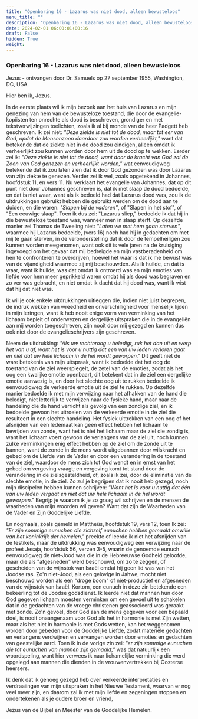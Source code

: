 ```yaml
---
title: "Openbaring 16 - Lazarus was niet dood, alleen bewusteloos"
menu_title: ""
description: "Openbaring 16 - Lazarus was niet dood, alleen bewusteloos"
date: 2024-02-01 06:00:01+00:16
draft: False
hidden: True
weight:
---
```

### Openbaring 16 - Lazarus was niet dood, alleen bewusteloos

Jezus - ontvangen door Dr. Samuels op 27 september 1955, Washington, DC, USA.

Hier ben ik, Jezus.

In de eerste plaats wil ik mijn bezoek aan het huis van Lazarus en mijn genezing van hem van de bewusteloze toestand, die door de evangelie-kopiisten ten onrechte als dood is beschreven, grondiger en met tekstverwijzingen toelichten, zoals ik al bij monde van de heer Padgett heb geschreven. Ik zei niet: *"Deze ziekte is niet tot de dood, maar tot eer van God, opdat de Mensenzoon daardoor zou worden verheerlijkt,"* want dat betekende dat de ziekte niet in de dood zou eindigen, alleen omdat ik verheerlijkt zou kunnen worden door hem uit de dood op te wekken. Eerder zei ik: *"Deze ziekte is niet tot de dood, want door de kracht van God zal de Zoon van God genezen en verheerlijkt worden,"* wat eenvoudigweg betekende dat ik zou laten zien dat ik door God gezonden was door Lazarus van zijn ziekte te genezen. Verder zei ik wel, zoals opgetekend in Johannes, hoofdstuk 11, en vers 11. Nu verklaart het evangelie van Johannes, dat op dit punt niet door Johannes geschreven is, dat ik met slaap de dood bedoelde, en dat is niet waar, want als ik bedoeld had dat Lazarus dood was, zou ik de uitdrukkingen gebruikt hebben die gebruikt werden om de dood aan te duiden, en die waren: *"Slapen bij de vaderen"*, of "Slapen in het stof", of "Een eeuwige slaap". Toen ik dus zei: "Lazarus sliep," bedoelde ik dat hij in die bewusteloze toestand was, wanneer men in slaap sterft. Op dezelfde manier zei Thomas de Tweeling niet: *"Laten we met hem gaan sterven"*, waarmee hij Lazarus bedoelde, (vers 16) noch had hij in gedachten om met mij te gaan sterven, in de veronderstelling dat ik door de tempelheiligen zou kunnen worden meegenomen, want ook dit is vele jaren na de kruisiging ingevoegd om het gevaar dat mij bedreigde en mijn vastberadenheid om hen te confronteren te overdrijven, hoewel het waar is dat ik me bewust was van de vijandigheid waarmee zij mij beschouwden. Als ik huilde, en dat is waar, want ik huilde, was dat omdat ik ontroerd was en mijn emoties van liefde voor hem meer geprikkeld waren omdat hij als dood was begraven en zo ver was gebracht, en niet omdat ik dacht dat hij dood was, want ik wist dat hij dat niet was.

Ik wil je ook enkele uitdrukkingen uitleggen die, indien niet juist begrepen, de indruk wekken van wreedheid en onverschilligheid voor menselijk lijden in mijn leringen, want ik heb nooit enige vorm van verminking van het lichaam bepleit of onderwezen en dergelijke uitspraken die in de evangeliën aan mij worden toegeschreven, zijn nooit door mij gezegd en kunnen dus ook niet door de evangelieschrijvers zijn geschreven.

Neem de uitdrukking: *"Als uw rechteroog u beledigt, ruk het dan uit en werp het van u af, want het is voor u nuttig dat een van uw leden verloren gaat en niet dat uw hele lichaam in de hel wordt geworpen."*  Dit geeft niet de ware betekenis van mijn uitspraak, want ik bedoelde dat het oog de toestand van de ziel weerspiegelt, de zetel van de emoties, zodat als het oog een kwalijke emotie openbaart, dit betekent dat in de ziel een dergelijke emotie aanwezig is, en door het slechte oog uit te rukken bedoelde ik eenvoudigweg de verkeerde emotie uit de ziel te rukken. Op dezelfde manier bedoelde ik met mijn verwijzing naar het afhakken van de hand die beledigt, niet letterlijk te verwijzen naar de fysieke hand, maar naar de handeling die de hand verricht als gevolg van een zondige ziel, en ik bedoelde gewoon het uitroeien van de verkeerde emotie in de ziel die resulteert in een slechte handeling. Het fysiek uittrekken van een oog of het afsnijden van een ledemaat kan geen effect hebben het lichaam te bevrijden van zonde, want het is niet het lichaam maar de ziel die zondig is, want het lichaam voert gewoon de verlangens van de ziel uit, noch kunnen zulke verminkingen enig effect hebben op de ziel om de zonde uit te bannen, want de zonde in de mens wordt uitgebannen door wilskracht en gebed om de Liefde van de Vader en door een verandering in de toestand van de ziel, waardoor de mens zich tot God wendt en in ernst van het gebed om vergeving vraagt; en vergeving komt tot stand door de verandering in de zielsgesteldheid, of, zoals ik zei, door de eliminatie van de slechte emotie, in de ziel. Zo zul je begrijpen dat ik nooit heb gezegd, noch mijn discipelen hebben kunnen schrijven: *"Want het is voor u nuttig dat één van uw leden vergaat en niet dat uw hele lichaam in de hel wordt geworpen."* Begrijp je waarom ik je zo graag wil schrijven en de mensen de waarheden van mijn woorden wil geven? Want dat zijn de Waarheden van de Vader en Zijn Goddelijke Liefde.

En nogmaals, zoals gemeld in Mattheüs, hoofdstuk 19, vers 12, toen Ik zei: *"Er zijn sommige eunuchen die zichzelf eunuchen hebben gemaakt omwille van het koninkrijk der hemelen,"* preekte of leerde ik niet het afsnijden van de testikels, maar de uitdrukking was eenvoudigweg een verwijzing naar de profeet Jesaja, hoofdstuk 56, verzen 3-5, waarin de genoemde eunuch eenvoudigweg de niet-Jood was die in de Hebreeuwse Godheid geloofde, maar die als "afgesneden" werd beschouwd, om zo te zeggen, of gescheiden van de wijnstok van Israël omdat hij geen lid was van het Joodse ras. Zo'n niet-Jood, als een gelovige in Jahwe, mocht niet beschouwd worden als een "droge boom" of niet-productief en afgesneden van de wijnstok van Israël. Kortom, een eunuch in deze zin betekende een bekeerling tot de Joodse godsdienst. Ik leerde niet dat mannen hun door God gegeven lichaam moesten verminken om een gevoel uit te schakelen dat in de gedachten van de vroege christenen geassocieerd was geraakt met zonde. Zo'n gevoel, door God aan de mens gegeven voor een bepaald doel, is nooit onaangenaam voor God als het in harmonie is met Zijn wetten, maar als het niet in harmonie is met Gods wetten, kan het weggenomen worden door gebeden voor de Goddelijke Liefde, zodat materiële gedachten en verlangens verdwijnen en vervangen worden door emoties en gedachten van geestelijke aard. Toen ik in de vorige zin zei: *"er zijn sommige eunuchen die tot eunuchen van mannen zijn gemaakt,"* was dat natuurlijk een woordspeling, want hier verwees ik naar lichamelijke verminking die werd opgelegd aan mannen die dienden in de vrouwenvertrekken bij Oosterse heersers.

Ik denk dat ik genoeg gezegd heb over verkeerde interpretaties en verdraaiingen van mijn uitspraken in het Nieuwe Testament, waarvan er nog veel meer zijn, en daarom zal ik met mijn liefde en zegeningen stoppen en ondertekenen als je oudere broer en vriend,

Jezus van de Bijbel en Meester van de Goddelijke Hemelen.
